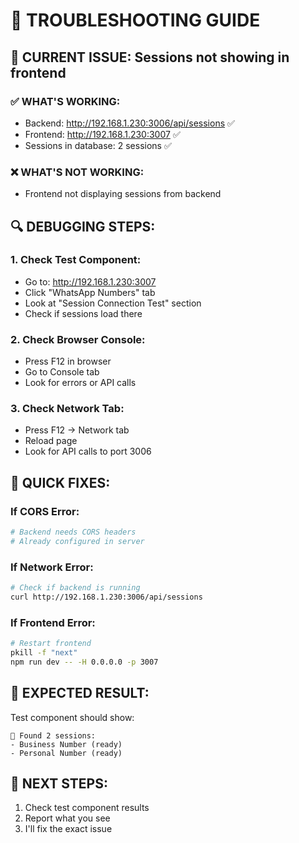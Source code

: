 # 🔧 TROUBLESHOOTING GUIDE

## 🎯 **CURRENT ISSUE: Sessions not showing in frontend**

### **✅ WHAT'S WORKING:**
- Backend: http://192.168.1.230:3006/api/sessions ✅
- Frontend: http://192.168.1.230:3007 ✅
- Sessions in database: 2 sessions ✅

### **❌ WHAT'S NOT WORKING:**
- Frontend not displaying sessions from backend

## 🔍 **DEBUGGING STEPS:**

### **1. Check Test Component:**
- Go to: http://192.168.1.230:3007
- Click "WhatsApp Numbers" tab
- Look at "Session Connection Test" section
- Check if sessions load there

### **2. Check Browser Console:**
- Press F12 in browser
- Go to Console tab
- Look for errors or API calls

### **3. Check Network Tab:**
- Press F12 → Network tab
- Reload page
- Look for API calls to port 3006

## 🚀 **QUICK FIXES:**

### **If CORS Error:**
```bash
# Backend needs CORS headers
# Already configured in server
```

### **If Network Error:**
```bash
# Check if backend is running
curl http://192.168.1.230:3006/api/sessions
```

### **If Frontend Error:**
```bash
# Restart frontend
pkill -f "next"
npm run dev -- -H 0.0.0.0 -p 3007
```

## 📱 **EXPECTED RESULT:**
Test component should show:
```
📱 Found 2 sessions:
- Business Number (ready)
- Personal Number (ready)
```

## 🎯 **NEXT STEPS:**
1. Check test component results
2. Report what you see
3. I'll fix the exact issue
